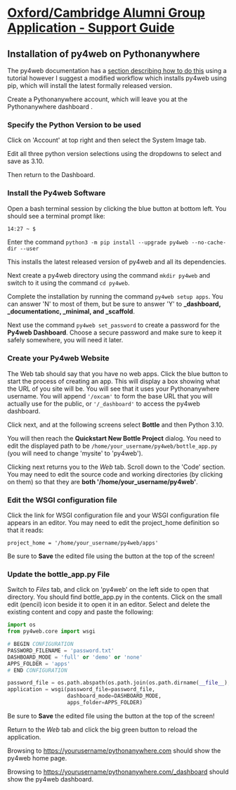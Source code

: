 # [Oxford/Cambridge Alumni Group Application - Support Guide](support.md)

## Installation of py4web on Pythonanywhere

The py4web documentation has a [section describing how to do this](https://py4web.com/_documentation/static/en/chapter-03.html#deployment-on-pythonanywhere-com) using a tutorial however I suggest a modified workflow which installs py4web using pip, which will install the latest formally released version.

Create a Pythonanywhere account, which will leave you at the Pythonanywhere dashboard .

### Specify the Python Version to be used

Click on 'Account' at top right and then select the System Image tab.

Edit all three python version selections using the dropdowns to select and save as 3.10.

Then return to the Dashboard.

### Install the Py4web Software

Open a bash terminal session by clicking the blue button at bottom left. You should see a terminal prompt like:

```bash
14:27 ~ $
```

Enter the command `python3 -m pip install --upgrade py4web --no-cache-dir --user`

This installs the latest released version of py4web and all its dependencies.

Next create a py4web directory using the command `mkdir py4web` and switch to it using the command `cd py4web`.

Complete the installation by running the command `py4web setup apps`. You can answer 'N' to most of them, but be sure to answer 'Y' to **_dashboard, _documentationc, _minimal, and _scaffold**.

Next use the command `py4web set_password` to create a password for the **Py4web Dashboard**. Choose a secure password and make sure to keep it safely somewhere, you will need it later.

### Create your Py4web Website

The Web tab should say that you have no web apps. Click the blue button to start the process of creating an app. This will display a box showing what the URL of you site will be. You will see that it uses your Pythonanywhere username. You will append `'/oxcam'` to form the base URL that you will actually use for the public, or `'/_dashboard'` to access the py4web dashboard.

Click next, and at the following screens select **Bottle** and then Python 3.10.

You will then reach the **Quickstart New Bottle Project** dialog. You need to edit the displayed path to be `/home/your_username/py4web/bottle_app.py` (you will need to change 'mysite' to 'py4web').

Clicking next returns you to the *Web* tab. Scroll down to the 'Code' section. You may need to edit the source code and working directories (by clicking on them) so that they are **both '/home/your_username/py4web'**.

### Edit the WSGI configuration file

Click the link for WSGI configuration file and your WSGI configuration file appears in an editor. You may need to edit the project_home definition so that it reads:

`project_home = '/home/your_username/py4web/apps'`

Be sure to **Save** the edited file using the button at the top of the screen!

### Update the bottle_app.py File

Switch to *Files* tab, and click on 'py4web' on the left side to open that directory. You should find bottle_app.py in the contents. Click on the small edit (pencil) icon beside it to open it in an editor. Select and delete the existing content and copy and paste the following:

```python
import os
from py4web.core import wsgi

# BEGIN CONFIGURATION
PASSWORD_FILENAME = 'password.txt'
DASHBOARD_MODE = 'full' or 'demo' or 'none'
APPS_FOLDER = 'apps'
# END CONFIGURATION

password_file = os.path.abspath(os.path.join(os.path.dirname(__file__), PASSWORD_FILENAME))
application = wsgi(password_file=password_file, 
                   dashboard_mode=DASHBOARD_MODE,
                   apps_folder=APPS_FOLDER)
```

Be sure to **Save** the edited file using the button at the top of the screen!

Return to the *Web* tab and click the big green button to reload the application.

Browsing to [https://yourusername/pythonanywhere.com](https://yourusername/pythonanywhere.com) should show the py4web home page.

Browsing to [https://yourusername/pythonanywhere.com/_dashboard](https://yourusername/pythonanywhere.com/_dashboard) should show the py4web dashboard.
